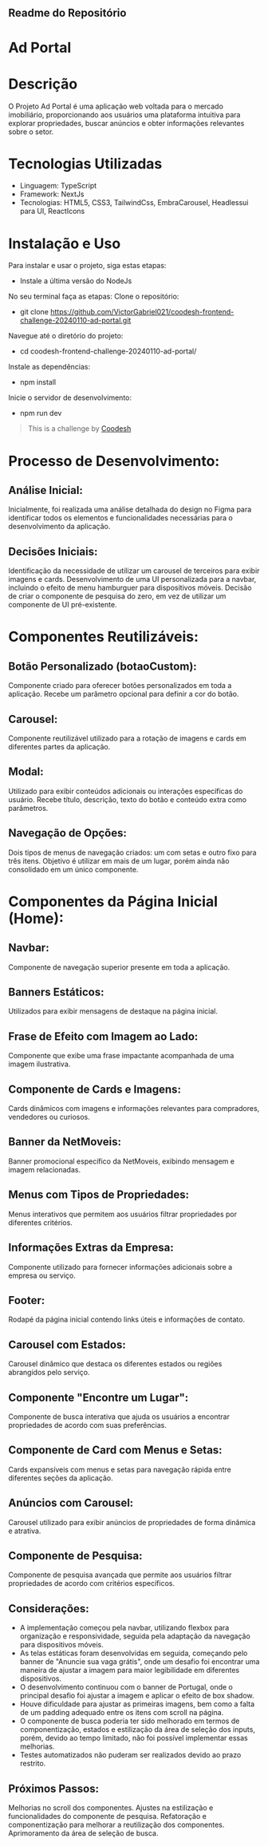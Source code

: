 ## Readme do Repositório

# Ad Portal

# Descrição
O Projeto Ad Portal é uma aplicação web voltada para o mercado imobiliário, proporcionando aos usuários uma plataforma intuitiva para explorar propriedades, buscar anúncios e obter informações relevantes sobre o setor.

# Tecnologias Utilizadas
- Linguagem: TypeScript
- Framework: NextJs
- Tecnologias: HTML5, CSS3, TailwindCss, EmbraCarousel, Headlessui para UI, ReactIcons

# Instalação e Uso
Para instalar e usar o projeto, siga estas etapas:

- Instale a última versão do NodeJs

No seu terminal faça as etapas:
Clone o repositório:
- git clone https://github.com/VictorGabriel021/coodesh-frontend-challenge-20240110-ad-portal.git

Navegue até o diretório do projeto:
- cd coodesh-frontend-challenge-20240110-ad-portal/

Instale as dependências:
- npm install

Inicie o servidor de desenvolvimento:
- npm run dev

>  This is a challenge by [Coodesh](https://coodesh.com/)

# Processo de Desenvolvimento:

## Análise Inicial:
Inicialmente, foi realizada uma análise detalhada do design no Figma para identificar todos os elementos e funcionalidades necessárias para o desenvolvimento da aplicação.

## Decisões Iniciais:
Identificação da necessidade de utilizar um carousel de terceiros para exibir imagens e cards.
Desenvolvimento de uma UI personalizada para a navbar, incluindo o efeito de menu hamburguer para dispositivos móveis.
Decisão de criar o componente de pesquisa do zero, em vez de utilizar um componente de UI pré-existente.

# Componentes Reutilizáveis:

## Botão Personalizado (botaoCustom):
Componente criado para oferecer botões personalizados em toda a aplicação.
Recebe um parâmetro opcional para definir a cor do botão.

## Carousel:
Componente reutilizável utilizado para a rotação de imagens e cards em diferentes partes da aplicação.

## Modal:
Utilizado para exibir conteúdos adicionais ou interações específicas do usuário.
Recebe título, descrição, texto do botão e conteúdo extra como parâmetros.

## Navegação de Opções:
Dois tipos de menus de navegação criados: um com setas e outro fixo para três itens.
Objetivo é utilizar em mais de um lugar, porém ainda não consolidado em um único componente.

# Componentes da Página Inicial (Home):
## Navbar:
Componente de navegação superior presente em toda a aplicação.

## Banners Estáticos:
Utilizados para exibir mensagens de destaque na página inicial.

## Frase de Efeito com Imagem ao Lado:
Componente que exibe uma frase impactante acompanhada de uma imagem ilustrativa.

## Componente de Cards e Imagens:
Cards dinâmicos com imagens e informações relevantes para compradores, vendedores ou curiosos.

## Banner da NetMoveis:
Banner promocional específico da NetMoveis, exibindo mensagem e imagem relacionadas.

## Menus com Tipos de Propriedades:
Menus interativos que permitem aos usuários filtrar propriedades por diferentes critérios.

## Informações Extras da Empresa:
Componente utilizado para fornecer informações adicionais sobre a empresa ou serviço.

## Footer:
Rodapé da página inicial contendo links úteis e informações de contato.

## Carousel com Estados:
Carousel dinâmico que destaca os diferentes estados ou regiões abrangidos pelo serviço.

## Componente "Encontre um Lugar":
Componente de busca interativa que ajuda os usuários a encontrar propriedades de acordo com suas preferências.

## Componente de Card com Menus e Setas:
Cards expansíveis com menus e setas para navegação rápida entre diferentes seções da aplicação.

## Anúncios com Carousel:
Carousel utilizado para exibir anúncios de propriedades de forma dinâmica e atrativa.

## Componente de Pesquisa:
Componente de pesquisa avançada que permite aos usuários filtrar propriedades de acordo com critérios específicos.

## Considerações:
- A implementação começou pela navbar, utilizando flexbox para organização e responsividade, seguida pela adaptação da navegação para dispositivos móveis.
- As telas estáticas foram desenvolvidas em seguida, começando pelo banner de "Anuncie sua vaga grátis", onde um desafio foi encontrar uma maneira de ajustar a imagem para maior legibilidade em diferentes dispositivos.
- O desenvolvimento continuou com o banner de Portugal, onde o principal desafio foi ajustar a imagem e aplicar o efeito de box shadow.
- Houve dificuldade para ajustar as primeiras imagens, bem como a falta de um padding adequado entre os itens com scroll na página.
- O componente de busca poderia ter sido melhorado em termos de componentização, estados e estilização da área de seleção dos inputs, porém, devido ao tempo limitado, não foi possível implementar essas melhorias.
- Testes automatizados não puderam ser realizados devido ao prazo restrito.

## Próximos Passos:
Melhorias no scroll dos componentes.
Ajustes na estilização e funcionalidades do componente de pesquisa.
Refatoração e componentização para melhorar a reutilização dos componentes.
Aprimoramento da área de seleção de busca.
